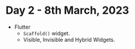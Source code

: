 # Day 2 - 8th March, 2023

* Flutter
    * ```Scaffold()``` widget.
    * Visible, Invisible and Hybrid Widgets.